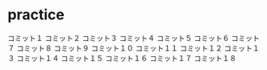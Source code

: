 # practice
コミット１
コミット２
コミット３
コミット４
コミット５
コミット６
コミット７
コミット８
コミット９
コミット１０
コミット１１
コミット１２
コミット１３
コミット１４
コミット１５
コミット１６
コミット１７
コミット１８
